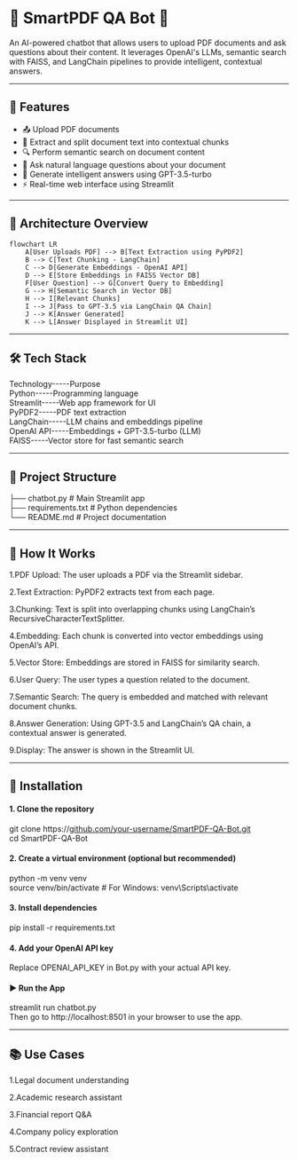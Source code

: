 # 📄 SmartPDF QA Bot 🤖

An AI-powered chatbot that allows users to upload PDF documents and ask questions about their content. It leverages OpenAI's LLMs, semantic search with FAISS, and LangChain pipelines to provide intelligent, contextual answers.

---

## 🚀 Features

- 📤 Upload PDF documents
- 🧠 Extract and split document text into contextual chunks
- 🔍 Perform semantic search on document content
- 💬 Ask natural language questions about your document
- 🤖 Generate intelligent answers using GPT-3.5-turbo
- ⚡ Real-time web interface using Streamlit

---

## 🧱 Architecture Overview

```mermaid
flowchart LR
    A[User Uploads PDF] --> B[Text Extraction using PyPDF2]
    B --> C[Text Chunking - LangChain]
    C --> D[Generate Embeddings - OpenAI API]
    D --> E[Store Embeddings in FAISS Vector DB]
    F[User Question] --> G[Convert Query to Embedding]
    G --> H[Semantic Search in Vector DB]
    H --> I[Relevant Chunks]
    I --> J[Pass to GPT-3.5 via LangChain QA Chain]
    J --> K[Answer Generated]
    K --> L[Answer Displayed in Streamlit UI]
```

---

## 🛠️ Tech Stack
Technology-----Purpose  
Python-----Programming language  
Streamlit-----Web app framework for UI  
PyPDF2-----PDF text extraction  
LangChain-----LLM chains and embeddings pipeline  
OpenAI API-----Embeddings + GPT-3.5-turbo (LLM)  
FAISS-----Vector store for fast semantic search  

---

## 📂 Project Structure

├── chatbot.py               # Main Streamlit app  
├── requirements.txt         # Python dependencies  
└── README.md                # Project documentation


---

## 🧪 How It Works

1.PDF Upload: The user uploads a PDF via the Streamlit sidebar.

2.Text Extraction: PyPDF2 extracts text from each page.

3.Chunking: Text is split into overlapping chunks using LangChain’s RecursiveCharacterTextSplitter.

4.Embedding: Each chunk is converted into vector embeddings using OpenAI’s API.

5.Vector Store: Embeddings are stored in FAISS for similarity search.

6.User Query: The user types a question related to the document.

7.Semantic Search: The query is embedded and matched with relevant document chunks.

8.Answer Generation: Using GPT-3.5 and LangChain’s QA chain, a contextual answer is generated.

9.Display: The answer is shown in the Streamlit UI.

---

## 🧰 Installation

#### 1. Clone the repository

git clone https://[github.com/your-username/SmartPDF-QA-Bot.git](https://github.com/Saiteja137/SmartPDF-QA-Bot/tree/main)  
cd SmartPDF-QA-Bot

#### 2. Create a virtual environment (optional but recommended)

python -m venv venv  
source venv/bin/activate  # For Windows: venv\Scripts\activate

#### 3. Install dependencies

pip install -r requirements.txt

#### 4. Add your OpenAI API key
   
Replace OPENAI_API_KEY in Bot.py with your actual API key.

#### ▶️ Run the App

streamlit run chatbot.py  
Then go to http://localhost:8501 in your browser to use the app.

---

## 📚 Use Cases

1.Legal document understanding

2.Academic research assistant

3.Financial report Q&A

4.Company policy exploration

5.Contract review assistant


